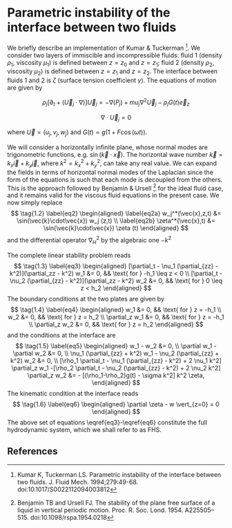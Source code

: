 # Parametric instability of the interface between two fluids

We briefly describe an implementation of Kumar \& Tuckerman [^1]. We consider
two layers of immiscible and incompressible fluids: fluid 1 (density $\rho_1$,
viscosity $\mu_1$) is defined between $z=z_0$ and $z=z_1$; fluid 2 (density
$\rho_2$, viscosity $\mu_2$) is defined between $z=z_1$ and $z=z_2$. The
interface between fluids 1 and 2 is $\zeta$ (surface tension coefficient
$\gamma$). The equations of motion are given by

$$
\rho_j \left[\partial_t + (\vec{U}_j\cdot\nabla) \right]\vec{U}_j = -\nabla(P_j) + mu_j\nabla^2\vec{U}_j - \rho_j G(t) \vec{e}_z
$$

$$
\tag{2}
\nabla\cdot\vec{U}_j = 0
$$

where $\vec{U}=(u_j,v_j,w_j)$ and $G(t)=g (1 + F\cos(\omega t))$.

We will consider a horizontally infinite plane, whose normal modes are
trigonometric functions, e.g. $\sin (\vec{k}\cdot\vec{x} )$. The horizontal wave
number $\vec{k}=k_x\vec{i} + k_y\vec{j}$, where $k^2 = k_x^2 + k_y^2$, can take
any real value. We can expand the fields in terms of horizontal normal modes of
the Laplacian since the form of the equations is such that each mode is
decoupled from the others. This is the approach followed by Benjamin \& Ursell
[^2] for the ideal fluid case, and it remains valid for the viscous fluid
equations in the present case. We now simply replace 
$$
  \tag{1.2}
  \label{eq2}
  \begin{aligned}
    \label{eq2a}
    w_j^*(\vec{x},z,t) &= \sin(\vec{k}\cdot\vec{x}) w_j (z,t) 
    \\
    \label{eq2b}
    \zeta^*(\vec{x},t) &= \sin(\vec{k}\cdot\vec{x}) \zeta (t) 
  \end{aligned}
$$
and the differential operator $\nabla^2_H$ by the algebraic one $-k^2$

The complete linear stability problem reads
$$
  \tag{1.3}
  \label{eq3}
  \begin{aligned}
    [\partial_t - \nu_1 (\partial_{zz} - k^2)](\partial_zz - k^2) w_1 &= 0, && \text{ for } -h_1 \leq z < 0
    \\
    [\partial_t - \nu_2 (\partial_{zz} - k^2)](\partial_zz - k^2) w_2 &= 0, && \text{ for } 0 \leq z < h_2
  \end{aligned}
$$
The boundary conditions at the two plates are given by
$$
  \tag{1.4}
  \label{eq4}
  \begin{aligned}
    w_1 &= 0, && \text{ for } z = -h_1
    \\
    w_2 &= 0, && \text{ for } z = h_2
    \\
    \partial_z w_1 &= 0, && \text{ for } z = -h_1
    \\
    \partial_z w_2 &= 0, && \text{ for } z = h_2
  \end{aligned}
$$
and the conditions at the interface are
$$
  \tag{1.5}
  \label{eq5}
  \begin{aligned}
    w_1 - w_2 &= 0,
    \\
    \partial w_1 - \partial w_2 &= 0,
    \\
    \nu_1 (\partial_{zz} + k^2) w_1 - \nu_2 (\partial_{zz} + k^2) w_2 &= 0,
    \\
    [\rho_1 \partial_t - \nu_1 (\partial_{zz} - k^2) + 2 \nu_1 k^2] \partial_z w_1
    -[\rho_2 \partial_t - \nu_2 (\partial_{zz} - k^2) + 2 \nu_2 k^2] \partial_z w_2
    &= - [(\rho_1-\rho_2)g(t) - \sigma k^2] k^2 \zeta,
  \end{aligned}
$$
The kinematic condition at the interface reads
$$
  \tag{1.6}
  \label{eq6}
  \begin{aligned}
    \partial \zeta - w  \vert_{z=0} = 0
  \end{aligned}
$$
The above set of equations \eqref{eq3}-\eqref{eq6} constitute the full
hydrodynamic system, which we shall refer to as FHS.

## References

[^1]: Kumar K, Tuckerman LS. Parametric instability of the interface between two
    fluids. J. Fluid Mech. 1994;279:49-68. doi:10.1017/S0022112094003812 
[^2]: Benjamin TB and Ursell FJ. The stability of the plane free surface of a
    liquid in vertical periodic motion. Proc. R. Soc. Lond. 1954. A225505–515.
    doi:10.1098/rspa.1954.0218
